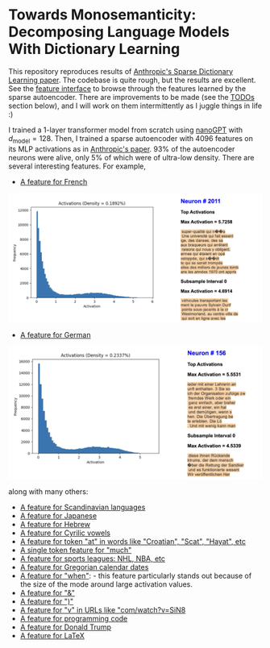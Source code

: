 
# Towards Monosemanticity: Decomposing Language Models With Dictionary Learning

This repository reproduces results of [Anthropic's Sparse Dictionary Learning paper](https://transformer-circuits.pub/2023/monosemantic-features/). The codebase is quite rough, but the results are excellent. See the [feature interface](https://shehper.github.io/feature-interface/) to browse through the features learned by the sparse autoencoder.  There are improvements to be made (see the [TODOs](#todos) section below), and I will work on them intermittently as I juggle things in life :)

I trained a 1-layer transformer model from scratch using [nanoGPT](https://github.com/karpathy/nanoGPT) with $d_{\text{model}} = 128$. Then, I trained a sparse autoencoder with $4096$ features on its MLP activations as in [Anthropic's paper](https://transformer-circuits.pub/2023/monosemantic-features/). 93% of the autoencoder neurons were alive, only 5% of which were of ultra-low density. There are several interesting features. For example,

- [A feature for French](https://shehper.github.io/feature-interface/?page=2011)

<p align="center">
  <img src="./assets/french.png" width="600" />
</p>

- [A feature for German](https://shehper.github.io/feature-interface/?page=156)

<p align="center">
  <img src="./assets/german.png" width="600" />
</p>

along with many others:

- [A feature for Scandinavian languages](https://shehper.github.io/feature-interface/?page=1634)
- [A feature for Japanese](https://shehper.github.io/feature-interface/?page=1989)
- [A feature for Hebrew](https://shehper.github.io/feature-interface/?page=2026)
- [A feature for Cyrilic vowels](https://shehper.github.io/feature-interface/?page=3987)
- [A feature for token "at" in words like "Croatian", "Scat", "Hayat", etc](https://shehper.github.io/feature-interface/?page=1662)
- [A single token feature for "much"](https://shehper.github.io/feature-interface/?page=2760)
- [A feature for sports leagues: NHL, NBA, etc](https://shehper.github.io/feature-interface/?page=379)
- [A feature for Gregorian calendar dates](https://shehper.github.io/feature-interface/?page=344)
- [A feature for "when"](https://shehper.github.io/feature-interface/?page=2022):
      - this feature particularly stands out because of the size of the mode around large activation values. 
- [A feature for "&"](https://shehper.github.io/feature-interface/?page=1916)
- [A feature for ")"](https://shehper.github.io/feature-interface/?page=1917)
- [A feature for "v" in URLs like "com/watch?v=SiN8](https://shehper.github.io/feature-interface/?page=27)
- [A feature for programming code](https://shehper.github.io/feature-interface/?page=45)
- [A feature for Donald Trump](https://shehper.github.io/feature-interface/?page=292)
- [A feature for LaTeX](https://shehper.github.io/feature-interface/?page=538)

<!-- - [Bigram feature 1?](https://shehper.github.io/feature-interface/?page=446)
[Bigram feature 2?](https://shehper.github.io/feature-interface/?page=482) -->

<!-- - [A feature for some negative words/news](https://shehper.github.io/feature-interface/?page=218) -->

<!-- ### Training Details

I used the "OpenWebText" dataset to train the transformer model and to create the visualization. I trained the autoencoder on  -->

<!-- OpenWebText dataset is mostly monolingual.
I see several � tokens in top activations of neurons. I don't know what these tokens mean, but perhaps this indicates that the OpenWebText contains some characters that BytePairEncoding does not encode. I intend to investigate this further. -->

<!-- The loss curves and feature density histograms for the best training run so far are available on this [Weights and Biases page](https://wandb.ai/shehper/sparse-autoencoder-openwebtext-public).

I did not implement any changes suggested by Anthropic in their January and February updates. 

### TODOs
- Incorporate the effects of feature ablations into the feature interface. 
- Implement an interface to see "Feature Activations on Example Texts" as done by Anthropic [here](https://transformer-circuits.pub/2023/monosemantic-features/vis/a1-math.html).
- Make the codebase easy to import and use with other 


5. **A more complete analysis of features**. While the top 10 activations of most features seem to show clear patterns about contexts where these features are active, a more detailed analysis as done by Anthropic in their sections on [Detailed Analysis of Individual Features](https://transformer-circuits.pub/2023/monosemantic-features/index.html#feature-analysis) and [Global Analysis](https://transformer-circuits.pub/2023/monosemantic-features/index.html#global-analysis) needs to be done.  -->


